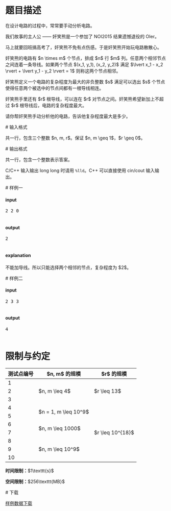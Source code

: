 # 题目描述

<p>在设计电路的过程中，常常要手动分析电路。</p>
<p>我们故事的主人公 —— 奸笑熊是一个参加了 NOI2015 结果遗憾退役的 OIer。</p>
<p>马上就要回班搞高考了，奸笑熊不免有点伤感。于是奸笑熊开始玩电路散散心。</p>
<p>奸笑熊的电路有 $n \times m$ 个节点，排成 $n$ 行 $m$ 列。任意两个相邻节点之间连着一条导线。如果两个节点 $(x_1, y_1), (x_2, y_2)$ 满足 $\lvert x_1 - x_2 \rvert + \lvert y_1 - y_2 \rvert = 1$ 则称这两个节点相邻。</p>
<p>奸笑熊定义一个电路的复杂程度为最大的非负整数 $s$ 满足可以选出 $s$ 个节点使得任意两个被选中的节点间都有一根导线相连。</p>
<p>奸笑熊手里还有 $r$ 根导线，可以连在 $r$ 对节点之间。奸笑熊希望新加上不超过 $r$ 根导线后，电路的复杂程度最大。</p>
<p>请你帮奸笑熊手动分析他的电路，告诉他复杂程度最大是多少。</p>
# 输入格式


<p>共一行，包含三个整数 $n, m, r$。保证 $n, m \geq 1$，$r \geq 0$。</p>
# 输出格式


<p>共一行，包含一个整数表示答案。</p>
<p>C/C++ 输入输出 long long 时请用 <code>%lld</code>。C++ 可以直接使用 cin/cout 输入输出。</p>
# 样例一


<h4>input</h4>
<pre>2 2 0

</pre>

<h4>output</h4>
<pre>2

</pre>

<h4>explanation</h4>
<p>不能加导线。所以只能选择两个相邻的节点，复杂程度为 $2$。</p>
# 样例二


<h4>input</h4>
<pre>2 3 3

</pre>

<h4>output</h4>
<pre>4

</pre>

# 限制与约定


<div class="table-responsive">
<table class="table table-bordered table-text-center table-vertical-middle"><thead><tr><th>测试点编号</th><th>$n, m$ 的规模</th><th>$r$ 的规模</th></tr></thead><tbody><tr><td>1</td><td rowspan="3">$n, m \leq 4$</td><td rowspan="3">$r \leq 13$</td></tr><tr><td>2</td></tr><tr><td>3</td></tr><tr><td>4</td><td rowspan="2">$n = 1, m \leq 10^9$</td><td rowspan="7">$r \leq 10^{18}$</td></tr><tr><td>5</td></tr><tr><td>6</td><td rowspan="2">$n, m \leq 1000$</td></tr><tr><td>7</td></tr><tr><td>8</td><td rowspan="3">$n, m \leq 10^9$</td></tr><tr><td>9</td></tr><tr><td>10</td></tr></tbody></table></div>

<p><strong>时间限制：</strong>$1\texttt{s}$</p>
<p><strong>空间限制：</strong>$256\texttt{MB}$</p>
# 下载


<p><a href="/download.php?type=problem&amp;id=133">样例数据下载</a></p>
